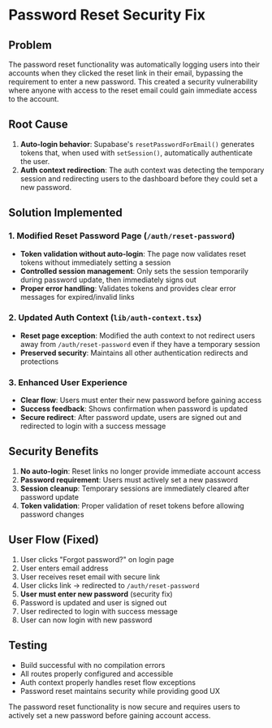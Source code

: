 # Password Reset Security Fix

## Problem
The password reset functionality was automatically logging users into their accounts when they clicked the reset link in their email, bypassing the requirement to enter a new password. This created a security vulnerability where anyone with access to the reset email could gain immediate access to the account.

## Root Cause
1. **Auto-login behavior**: Supabase's `resetPasswordForEmail()` generates tokens that, when used with `setSession()`, automatically authenticate the user.
2. **Auth context redirection**: The auth context was detecting the temporary session and redirecting users to the dashboard before they could set a new password.

## Solution Implemented

### 1. Modified Reset Password Page (`/auth/reset-password`)
- **Token validation without auto-login**: The page now validates reset tokens without immediately setting a session
- **Controlled session management**: Only sets the session temporarily during password update, then immediately signs out
- **Proper error handling**: Validates tokens and provides clear error messages for expired/invalid links

### 2. Updated Auth Context (`lib/auth-context.tsx`)
- **Reset page exception**: Modified the auth context to not redirect users away from `/auth/reset-password` even if they have a temporary session
- **Preserved security**: Maintains all other authentication redirects and protections

### 3. Enhanced User Experience
- **Clear flow**: Users must enter their new password before gaining access
- **Success feedback**: Shows confirmation when password is updated
- **Secure redirect**: After password update, users are signed out and redirected to login with a success message

## Security Benefits
1. **No auto-login**: Reset links no longer provide immediate account access
2. **Password requirement**: Users must actively set a new password
3. **Session cleanup**: Temporary sessions are immediately cleared after password update
4. **Token validation**: Proper validation of reset tokens before allowing password changes

## User Flow (Fixed)
1. User clicks "Forgot password?" on login page
2. User enters email address
3. User receives reset email with secure link
4. User clicks link → redirected to `/auth/reset-password`
5. **User must enter new password** (security fix)
6. Password is updated and user is signed out
7. User redirected to login with success message
8. User can now login with new password

## Testing
- Build successful with no compilation errors
- All routes properly configured and accessible
- Auth context properly handles reset flow exceptions
- Password reset maintains security while providing good UX

The password reset functionality is now secure and requires users to actively set a new password before gaining account access.